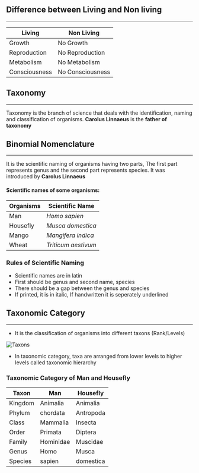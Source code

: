 ## Difference between Living and Non living
---

| Living        | Non Living       |
| ------------- | ---------------- |
| Growth        | No Growth        |
| Reproduction  | No Reproduction  |
| Metabolism    | No Metabolism    |
| Consciousness | No Consciousness |

## Taxonomy
---
Taxonomy is the branch of science that deals with the identification, naming and classification of organisms. **Carolus Linnaeus** is the **father of taxonomy**

## Binomial Nomenclature
---
It is the scientific naming of organisms having two parts, The first part represents genus and the second part represents species. It was introduced by **Carolus Linnaeus**
#### Scientific names of some organisms:

| Organisms | Scientific Name     |
| --------- | ------------------- |
| Man       | *Homo sapien*       |
| Housefly  | *Musca domestica*   |
| Mango     | *Mangifera indica*  |
| Wheat     | *Triticum aestivum* |

### Rules of Scientific Naming
-  Scientific names are in latin
-  First should be genus and second name, species
-  There should be a gap between the genus and species
-  If printed, it is in italic, If handwritten it is seperately underlined

## Taxonomic Category
---

-  It is the classification of organisms into different taxons (Rank/Levels)

![Taxons](Taxons.svg)
- In taxonomic category, taxa are arranged from lower levels to higher levels called taxonomic hierarchy

### Taxonomic Category of Man and Housefly

| Taxon   | Man       | Housefly     |
| ------- | --------- | ------------ |
| Kingdom | Animalia  | Animalia<br> |
| Phylum  | chordata  | Antropoda    |
| Class   | Mammalia  | Insecta      |
| Order   | Primata   | Diptera      |
| Family  | Hominidae | Muscidae     |
| Genus   | Homo      | Musca        |
| Species | sapien    | domestica    |

